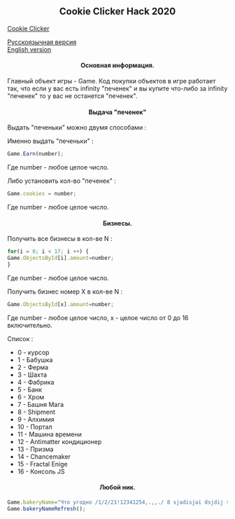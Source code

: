 <h2 align="center">Cookie Clicker Hack 2020</h2> 

[Cookie Clicker](https://orteil.dashnet.org/cookieclicker)
  
[Русскоязычная версия](https://github.com/TrueMajner/Cookie-Clicker-Hack/blob/master/README.md)  
[English version](https://github.com/TrueMajner/Cookie-Clicker-Hack/blob/master/README-EN.md)  
    
<h4 align="center">Основная информация.</h4> 
Главный объект игры - Game.
Код покупки объектов в игре работает так, что если у вас есть infinity "печенек" и вы купите что-либо за infinity "печенек" то у вас не останется "печенек".
  
<h4 align="center">Выдача "печенек"</h4> 
Выдать "печеньки" можно двумя способами :
  
Именно выдать "печеньки" :
```javascript
Game.Earn(number);
```  
Где number - любое целое число.
  
Либо установить кол-во "печенек" :
```javascript
Game.cookies = number;
```
Где number - любое целое число.
  

<h4 align="center">Бизнесы.</h4> 
Получить все бизнесы в кол-ве N :
  
```javascript
for(i = 0; i < 17; i ++) {
Game.ObjectsById[i].amount=number;
}
``` 
Где number - любое целое число.
  
Получить бизнес номер X в кол-ве N :
  
```javascript
Game.ObjectsById[x].amount=number;
``` 
Где number - любое целое число, x - целое число от 0 до 16 включительно.
  
Список :  
- 0 - курсор  
- 1 - Бабушка  
- 2 - Ферма  
- 3 - Шахта  
- 4 - Фабрика  
- 5 - Банк  
- 6 - Хром  
- 7 - Башня Мага  
- 8 - Shipment  
- 9 - Алхимия  
- 10 - Портал  
- 11 - Машина времени  
- 12 - Antimatter кондиционер  
- 13 - Призма  
- 14 - Chancemaker  
- 15 - Fractal Enige  
- 16 - Консоль JS  

<h4 align="center">Любой ник.</h4> 
  
```javascript
Game.bakeryName="Что угодно /1/2/21!12341254,.,,./ 8 sjadisjai dsjdij sad";
Game.bakeryNameRefresh();
```
